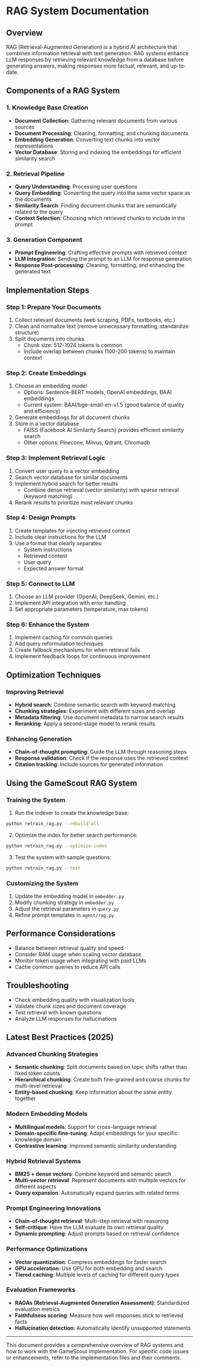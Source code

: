 # RAG System Documentation

## Overview

RAG (Retrieval-Augmented Generation) is a hybrid AI architecture that combines information retrieval with text generation. RAG systems enhance LLM responses by retrieving relevant knowledge from a database before generating answers, making responses more factual, relevant, and up-to-date.

## Components of a RAG System

### 1. Knowledge Base Creation

- **Document Collection**: Gathering relevant documents from various sources
- **Document Processing**: Cleaning, formatting, and chunking documents
- **Embedding Generation**: Converting text chunks into vector representations
- **Vector Database**: Storing and indexing the embeddings for efficient similarity search

### 2. Retrieval Pipeline

- **Query Understanding**: Processing user questions
- **Query Embedding**: Converting the query into the same vector space as the documents
- **Similarity Search**: Finding document chunks that are semantically related to the query
- **Context Selection**: Choosing which retrieved chunks to include in the prompt

### 3. Generation Component

- **Prompt Engineering**: Crafting effective prompts with retrieved context
- **LLM Integration**: Sending the prompt to an LLM for response generation
- **Response Post-processing**: Cleaning, formatting, and enhancing the generated text

## Implementation Steps

### Step 1: Prepare Your Documents

1. Collect relevant documents (web scraping, PDFs, textbooks, etc.)
2. Clean and normalize text (remove unnecessary formatting, standardize structure)
3. Split documents into chunks
   - Chunk size: 512-1024 tokens is common
   - Include overlap between chunks (100-200 tokens) to maintain context

### Step 2: Create Embeddings

1. Choose an embedding model
   - Options: Sentence-BERT models, OpenAI embeddings, BAAI embeddings
   - Current system: BAAI/bge-small-en-v1.5 (good balance of quality and efficiency)
2. Generate embeddings for all document chunks
3. Store in a vector database
   - FAISS (Facebook AI Similarity Search) provides efficient similarity search
   - Other options: Pinecone, Milvus, Qdrant, Chromadb

### Step 3: Implement Retrieval Logic

1. Convert user query to a vector embedding
2. Search vector database for similar documents
3. Implement hybrid search for better results
   - Combine dense retrieval (vector similarity) with sparse retrieval (keyword matching)
4. Rerank results to prioritize most relevant chunks

### Step 4: Design Prompts

1. Create templates for injecting retrieved context
2. Include clear instructions for the LLM
3. Use a format that clearly separates:
   - System instructions
   - Retrieved content
   - User query
   - Expected answer format

### Step 5: Connect to LLM

1. Choose an LLM provider (OpenAI, DeepSeek, Gemini, etc.)
2. Implement API integration with error handling
3. Set appropriate parameters (temperature, max tokens)

### Step 6: Enhance the System

1. Implement caching for common queries
2. Add query reformulation techniques
3. Create fallback mechanisms for when retrieval fails
4. Implement feedback loops for continuous improvement

## Optimization Techniques

### Improving Retrieval

- **Hybrid search**: Combine semantic search with keyword matching
- **Chunking strategies**: Experiment with different sizes and overlap
- **Metadata filtering**: Use document metadata to narrow search results
- **Reranking**: Apply a second-stage model to rerank results

### Enhancing Generation

- **Chain-of-thought prompting**: Guide the LLM through reasoning steps
- **Response validation**: Check if the response uses the retrieved context
- **Citation tracking**: Include sources for generated information

## Using the GameScout RAG System

### Training the System

1. Run the indexer to create the knowledge base:

```bash
python retrain_rag.py --rebuild-all
```

2. Optimize the index for better search performance:

```bash
python retrain_rag.py --optimize-index
```

3. Test the system with sample questions:

```bash
python retrain_rag.py --test
```

### Customizing the System

1. Update the embedding model in `embedder.py`
2. Modify chunking strategy in `embedder.py`
3. Adjust the retrieval parameters in `query.py`
4. Refine prompt templates in `agent/rag.py`

## Performance Considerations

- Balance between retrieval quality and speed
- Consider RAM usage when scaling vector database
- Monitor token usage when integrating with paid LLMs
- Cache common queries to reduce API calls

## Troubleshooting

- Check embedding quality with visualization tools
- Validate chunk sizes and document coverage
- Test retrieval with known questions
- Analyze LLM responses for hallucinations

## Latest Best Practices (2025)

### Advanced Chunking Strategies

- **Semantic chunking**: Split documents based on topic shifts rather than fixed token counts
- **Hierarchical chunking**: Create both fine-grained and coarse chunks for multi-level retrieval
- **Entity-based chunking**: Keep information about the same entity together

### Modern Embedding Models

- **Multilingual models**: Support for cross-language retrieval
- **Domain-specific fine-tuning**: Adapt embeddings for your specific knowledge domain
- **Contrastive learning**: Improved semantic similarity understanding

### Hybrid Retrieval Systems

- **BM25 + dense vectors**: Combine keyword and semantic search
- **Multi-vector retrieval**: Represent documents with multiple vectors for different aspects
- **Query expansion**: Automatically expand queries with related terms

### Prompt Engineering Innovations

- **Chain-of-thought retrieval**: Multi-step retrieval with reasoning
- **Self-critique**: Have the LLM evaluate its own retrieval quality
- **Dynamic prompting**: Adjust prompts based on retrieval confidence

### Performance Optimizations

- **Vector quantization**: Compress embeddings for faster search
- **GPU acceleration**: Use GPU for both embedding and search
- **Tiered caching**: Multiple levels of caching for different query types

### Evaluation Frameworks

- **RAGAs (Retrieval-Augmented Generation Assessment)**: Standardized evaluation metrics
- **Faithfulness scoring**: Measure how well responses stick to retrieved facts
- **Hallucination detection**: Automatically identify unsupported statements

---

This document provides a comprehensive overview of RAG systems and how to work with the GameScout implementation. For specific code issues or enhancements, refer to the implementation files and their comments.
